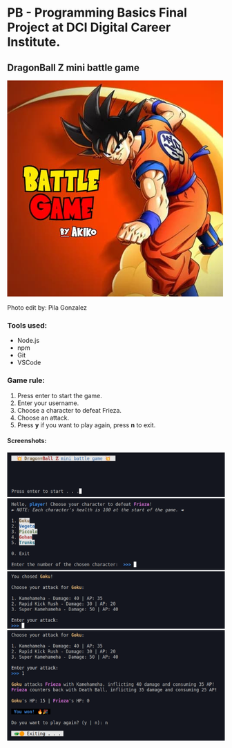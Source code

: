 # PB - Programming Basics Final Project at DCI Digital Career Institute.

## DragonBall Z mini battle game


![](images/battle-game.jpg)

Photo edit by: Pila Gonzalez


### Tools used:
- Node.js
- npm
- Git
- VSCode

### Game rule:
1. Press enter to start the game.
2. Enter your username.
3. Choose a character to defeat Frieza.
4. Choose an attack.
5. Press **y** if you want to play again, press **n** to exit.

#### Screenshots:
![](images/Screenshot-battle-game1.png)
![](images/Screenshot-battle-game2.png)
![](images/Screenshot-battle-game3.png)
![](images/Screenshot-battle-game4.png)